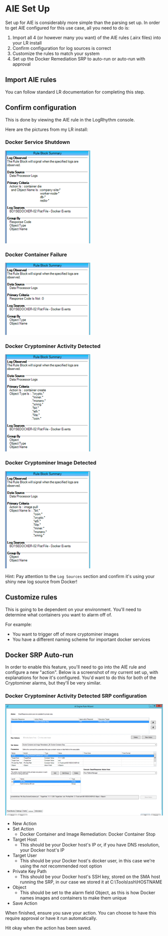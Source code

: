 # AIE Set Up

Set up for AIE is considerably more simple than the parsing set up. In order to get AIE configured for this use case, all you need to do is:

1. Import all 4 (or however many you want) of the AIE rules (.airx files) into your LR install
2. Confirm configuration for log sources is correct
3. Customize the rules to match your system 
4. Set up the Docker Remediation SRP to auto-run or auto-run with approval

## Import AIE rules

You can follow standard LR documentation for completing this step.

## Confirm configuration

This is done by viewing the AIE rule in the LogRhythm console.

Here are the pictures from my LR install:

### Docker Service Shutdown
![](screenshots/CriticalDockerServiceShutdown.png?raw=true)

### Docker Container Failure
![](screenshots/DockerContainerFailure.png?raw=true)

### Docker Cryptominer Activity Detected
![](screenshots/DockerCryptominerActivityDetected.png?raw=true)

### Docker Cryptominer Image Detected
![](screenshots/DockerCryptominerImageDetected.png?raw=true)

Hint: Pay attention to the `Log Sources` section and confirm it's using your shiny new log source from Docker!

## Customize rules

This is going to be dependent on your environment. You'll need to determine what containers you want to alarm off of.

For example: 

* You want to trigger off of more cryptominer images
* You have a different naming scheme for important docker services

## Docker SRP Auto-run

In order to enable this feature, you'll need to go into the AIE rule and configure a new "action". Below is a screenshot of my current set up, with explanations for how it's configured. You'd want to do this for both of the Cryptominer alarms, but they'll be very similar.

### Docker Cryptominer Activity Detected SRP configuration
![](screenshots/DockerCryptominerActivityDetectedSRPConfig.png?raw=true)

* New Action
* Set Action
    - Docker Container and Image Remediation: Docker Container Stop
* Target Host
    - This should be your Docker host's IP or, if you have DNS resolution, your Docker host's IP
* Target User
    - This should be your Docker host's docker user, in this case we're using the _not_ recommended root option
* Private Key Path
    - This should be your Docker host's SSH key, stored on the SMA host running the SRP, in our case we stored it at C:\Tools\ssh\HOSTNAME
* Object
    - This should be set to the alarm field Object, as this is how Docker names images and containers to make them unique
* Save Action

When finished, ensure you save your action. You can choose to have this require approval or have it run automatically.

Hit okay when the action has been saved.
